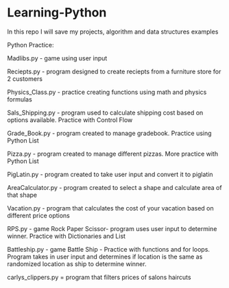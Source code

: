 # Learning-Python
In this repo I will save my projects, algorithm and data structures examples

Python Practice: 

Madlibs.py - game using user input 

Reciepts.py - program designed to create reciepts from a furniture store for 2 customers 

Physics_Class.py - practice creating functions using math and physics formulas

Sals_Shipping.py - program used to calculate shipping cost based on options available. Practice with Control Flow

Grade_Book.py - program created to manage gradebook. Practice using Python List

Pizza.py - program created to manage different pizzas. More practice with Python List

PigLatin.py - program created to take user input and convert it to piglatin

AreaCalculator.py - program created to select a shape and calculate area of that shape 

Vacation.py - program that calculates the cost of your vacation based on different price options

RPS.py - game Rock Paper Scissor- program uses user input to determine winner. Practice with Dictionaries and List

Battleship.py - game Battle Ship - Practice with functions and for loops. Program takes in user input and determines if location is the same as randomized location as ship to determine winner.

carlys_clippers.py = program that filters prices of salons haircuts
